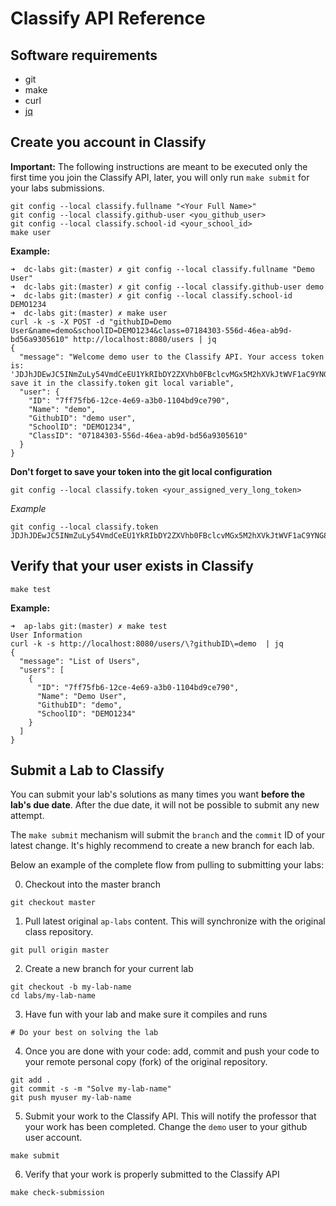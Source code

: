 Classify API Reference
======================

## Software requirements

- git
- make
- curl
- [jq](https://stedolan.github.io/jq/download/)


Create you account in Classify
------------------------------
**Important:** 
The following instructions are meant to be executed only the first time you join the Classify API, later, you will only run `make submit` for your labs submissions.
```
git config --local classify.fullname "<Your Full Name>"
git config --local classify.github-user <you_github_user>
git config --local classify.school-id <your_school_id>
make user
```

**Example:**
```
➜  dc-labs git:(master) ✗ git config --local classify.fullname "Demo User"
➜  dc-labs git:(master) ✗ git config --local classify.github-user demo
➜  dc-labs git:(master) ✗ git config --local classify.school-id DEMO1234
➜  dc-labs git:(master) ✗ make user
curl -k -s -X POST -d "githubID=Demo User&name=demo&schoolID=DEMO1234&class=07184303-556d-46ea-ab9d-bd56a9305610" http://localhost:8080/users | jq
{
  "message": "Welcome demo user to the Classify API. Your access token is: 'JDJhJDEwJC5INmZuLy54VmdCeEU1YkRIbDY2ZXVhb0FBclcvMGx5M2hXVkJtWVF1aC9YNG8zUFp6UVo2', save it in the classify.token git local variable",
  "user": {
    "ID": "7ff75fb6-12ce-4e69-a3b0-1104bd9ce790",
    "Name": "demo",
    "GithubID": "demo user",
    "SchoolID": "DEMO1234",
    "ClassID": "07184303-556d-46ea-ab9d-bd56a9305610"
  }
}
```

**Don't forget to save your token into the git local configuration**
```
git config --local classify.token <your_assigned_very_long_token>
```

*Example*
```
git config --local classify.token JDJhJDEwJC5INmZuLy54VmdCeEU1YkRIbDY2ZXVhb0FBclcvMGx5M2hXVkJtWVF1aC9YNG8zUFp6UVo2
```


Verify that your user exists in Classify
----------------------------------------
```
make test
```

**Example:**
```
➜  ap-labs git:(master) ✗ make test
User Information
curl -k -s http://localhost:8080/users/\?githubID\=demo  | jq
{
  "message": "List of Users",
  "users": [
    {
      "ID": "7ff75fb6-12ce-4e69-a3b0-1104bd9ce790",
      "Name": "Demo User",
      "GithubID": "demo",
      "SchoolID": "DEMO1234"
    }
  ]
}
```

Submit a Lab to Classify
------------------------
You can submit your lab's solutions as many times you want **before the lab's due date**. After the due date, it will not be possible to submit any new attempt.

The `make submit` mechanism will submit the `branch` and the `commit` ID of your latest change. It's highly recommend to create a new branch for each lab.

Below an example of the complete flow from pulling to submitting your labs:

0. Checkout into the master branch
```
git checkout master
```

1. Pull latest original `ap-labs` content. This will synchronize with the original class repository.
```
git pull origin master
```

2. Create a new branch for your current lab
```
git checkout -b my-lab-name
cd labs/my-lab-name
```

3. Have fun with your lab and make sure it compiles and runs
```
# Do your best on solving the lab
```

4. Once you are done with your code: add, commit and push your code to your remote personal copy (fork) of the original repository.
```
git add .
git commit -s -m "Solve my-lab-name"
git push myuser my-lab-name
```

5. Submit your work to the Classify API. This will notify the professor that your work has been completed.
Change the `demo` user to your github user account.
```
make submit
```

6. Verify that your work is properly submitted to the Classify API
```
make check-submission
```
